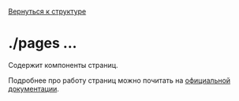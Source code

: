 [Вернуться к структуре](../README.md)
# ./pages ...

Содержит компоненты страниц.

Подробнее про работу страниц можно почитать на [официальной документации](https://nuxtjs.org/docs/directory-structure/pages/).
